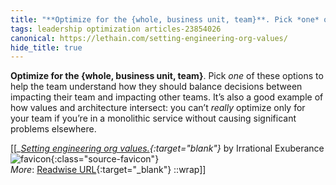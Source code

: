 ```yaml
---
title: "**Optimize for the {whole, business unit, team}**. Pick *one* of ..."
tags: leadership optimization articles-23854026
canonical: https://lethain.com/setting-engineering-org-values/
hide_title: true
---
```


**Optimize for the {whole, business unit, team}**. Pick *one* of these options to help the team understand how they should balance decisions between impacting their team and impacting other teams. It’s also a good example of how values and architecture intersect: you can’t *really* optimize only for your team if you’re in a monolithic service without causing significant problems elsewhere.


[[<cite>_[Setting engineering org values.](https://lethain.com/setting-engineering-org-values/){:target="_blank"}_</cite> by Irrational Exuberance ![favicon](https://s2.googleusercontent.com/s2/favicons?domain=lethain.com){:class="source-favicon"}<br>
_More_: [Readwise URL](https://readwise.io/open/466426175){:target="_blank"}
::wrap]]